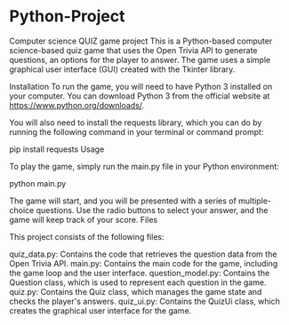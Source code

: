 # Python-Project
Computer science QUIZ game project
This is a Python-based computer science-based quiz game that uses the Open Trivia API to generate questions, an options for the player to answer. The game uses a simple graphical user interface (GUI) created with the Tkinter library.

Installation To run the game, you will need to have Python 3 installed on your computer. You can download Python 3 from the official website at https://www.python.org/downloads/.

You will also need to install the requests library, which you can do by running the following command in your terminal or command prompt:

pip install requests
Usage

To play the game, simply run the main.py file in your Python environment:

python main.py

The game will start, and you will be presented with a series of multiple-choice questions. Use the radio buttons to select your answer, and the game will keep track of your score.
Files

This project consists of the following files:

quiz_data.py: Contains the code that retrieves the question data from the Open Trivia API. main.py: Contains the main code for the game, including the game loop and the user interface. question_model.py: Contains the Question class, which is used to represent each question in the game. quiz.py: Contains the Quiz class, which manages the game state and checks the player's answers. quiz_ui.py: Contains the QuizUi class, which creates the graphical user interface for the game.
